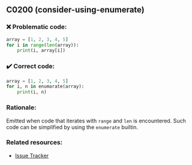 ## C0200 (consider-using-enumerate)

### :x: Problematic code:

```python
array = [1, 2, 3, 4, 5]
for i in range(len(array)):
    print(i, array[i])

```

### :heavy_check_mark: Correct code:

```python
array = [1, 2, 3, 4, 5]
for i, n in enumarate(array):
    print(i, n)
```

### Rationale:

Emitted when code that iterates with `range` and `len` is encountered. Such
code can be simplified by using the `enumerate` builtin.

### Related resources:

- [Issue Tracker](https://github.com/PyCQA/pylint/issues?q=is%3Aissue+%22consider-using-enumerate%22+OR+%22C0200%22)
